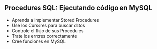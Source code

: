 ## Procedures SQL: Ejecutando código en MySQL

- Aprenda a implementar Stored Procedures
- Use los Cursores para buscar datos
- Controle el flujo de sus Procedures
- Trate los errores correctamente
- Cree funciones en MySQL
